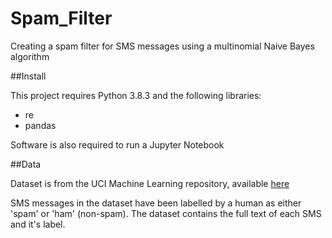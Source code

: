 # Spam_Filter
Creating a spam filter for SMS messages using a multinomial Naive Bayes algorithm

##Install

This project requires Python 3.8.3 and the following libraries:

- re
- pandas

Software is also required to run a Jupyter Notebook

##Data

Dataset is from the UCI Machine Learning repository, available [here](https://archive.ics.uci.edu/ml/datasets/sms+spam+collection)

SMS messages in the dataset have been labelled by a human as either 'spam' or 'ham' (non-spam). The dataset contains the full text of each SMS and it's label.


